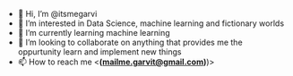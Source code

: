 - 👋 Hi, I’m @itsmegarvi
- 👀 I’m interested in Data Science, machine learning and fictionary worlds
- 🌱 I’m currently learning machine learning
- 💞️ I’m looking to collaborate on anything that provides me the oppurtunity learn and implement new things
- 📫 How to reach me <**(mailme.garvit@gmail.com)**)>

<!---
itsmegarvi/itsmegarvi is a ✨ special ✨ repository because its `README.md` (this file) appears on your GitHub profile.
You can click the Preview link to take a look at your changes.
--->
